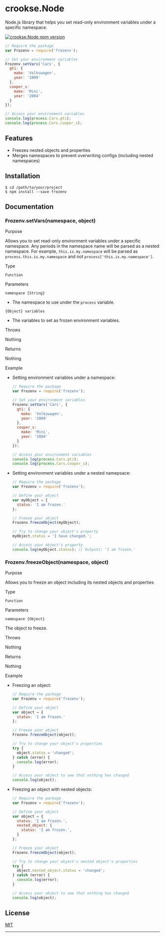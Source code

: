 # crookse.Node

Node.js library that helps you set read-only environment variables under a specific namespace.

[![crookse.Node npm version][badge-npm-page-img]](#)

```javascript
// Require the package
var Frozenv = require('frozenv');

// Set your environment variables
Frozenv.setVars('Cars', {
  gti: {
    make: 'Volkswagen',
    year: '2009'
  },
  cooper_s:
    make: 'Mini',
    year: '2004'
  }
});

// Access your environment variables
console.log(process.Cars.gti);
console.log(process.Cars.cooper_s);
```

## Features

* Freezes nested objects and properties
* Merges namespaces to prevent overwriting configs (including nested namespaces)

## Installation

```shell
$ cd /path/to/your/project
$ npm install --save frozenv
```

## Documentation

### Frozenv.setVars(namespace, object)

Purpose

Allows you to set read-only environment variables under a specific namespace. Any periods in the namespace name will be parsed as a nested namespace. For example, `this.is.my.namespace` will be parsed as `process.this.is.my.namespace` and not `process['this.is.my.namespace']`.

Type

`Function`

Parameters

`namespace {String}`

* The namespace to use under the `process` variable.

`{Object} variables`

* The variables to set as frozen environment variables.

Throws

Nothing

Returns

Nothing

Example

* Setting environment variables under a namespace:

    ```javascript
    // Require the package
    var Frozenv = require('frozenv');

    // Set your environment variables
    Frozenv.setVars('Cars', {
      gti: {
        make: 'Volkswagen',
        year: '2009'
      },
      cooper_s:
        make: 'Mini',
        year: '2004'
      }
    });

    // Access your environment variables
    console.log(process.Cars.gti);
    console.log(process.Cars.cooper_s);
    ```

* Setting environment variables under a nested namepsace:

    ```javascript
    // Require the package
    var Frozenv = require('frozenv');

    // Define your object
    var myObject = {
      status: 'I am frozen.'
    };

    // Freeze your object
    Frozenv.freezeObject(myObject);

    // Try to change your object's property
    myObject.status = 'I have changed.';

    // Access your object's property
    console.log(myObject.status); // Outputs: 'I am frozen.'
    ```

### Frozenv.freezeObject(namespace, object)

Purpose

Allows you to freeze an object including its nested objects and properties

Type

`Function`

Parameters

`namespace {Object}`

The object to freeze.

Throws

Nothing

Returns

Nothing

Example

* Freezing an object:

    ```javascript
    // Require the package
    var Frozenv = require('frozenv');

    // Define your object
    var object = {
      status: 'I am frozen.'
    };

    // Freeze your object
    Frozenv.freezeObject(object);

    // Try to change your object's properties
    try {
      object.status = 'changed';
    } catch (error) {
      console.log(error);
    }

    // Access your object to see that nothing has changed
    console.log(object);
    ```

* Freezing an object with nested objects:

    ```javascript
    // Require the package
    var Frozenv = require('frozenv');

    // Define your object
    var object = {
      status: 'I am frozen.',
      nested_object: {
        status: 'I am frozen.',
      }
    };

    // Freeze your object
    Frozenv.freezeObject(object);

    // Try to change your object's nested object's properties
    try {
      object.nested_object.status = 'changed';
    } catch (error) {
      console.log(error);
    }

    // Access your object to see that nothing has changed
    console.log(object);
    ```

## License

[MIT](https://github.com/crookse/frozenv/blob/version/master/LICENSE)

---

[badge-npm-page-img]: https://img.shields.io/github/release/crookse/frozenv.svg?style=for-the-badge&label=LATEST%20RELEASE&colorA=black&colorB=black

